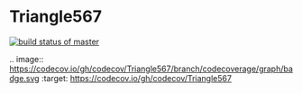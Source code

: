 # Triangle567
[![build status of master](https://travis-ci.org/csquilla567/Triangle567.svg?branch=master)](https://travis-ci.org/csquilla567/Triangle567)


.. image:: https://codecov.io/gh/codecov/Triangle567/branch/codecoverage/graph/badge.svg
  :target: https://codecov.io/gh/codecov/Triangle567
